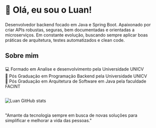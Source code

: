 <h1 align="left">👋 Olá, eu sou o Luan!</h1>

###

<p align="left">Desenvolvedor backend focado em Java e Spring Boot. Apaixonado por criar APIs robustas, seguras, bem documentadas e orientadas a microserviços. Em constante evolução, buscando sempre aplicar boas práticas de arquitetura, testes automatizados e clean code.</p>

###

<h2 align="left">Sobre mim</h2>

###

<p align="left">💻 Formado em Analise e desenvolvimento pela Universidade UNICV<br>💾 Pós Graduação em Programação Backend pela Universidade UNICV<br>🎯 Pós Graduação em Arquitetura de Software em Java pela faculdade FACINT</p>

###

<h2 align="left"></h2>

###

<div align="left">
</div>

###


![Luan GitHub stats](https://github-readme-stats.vercel.app/api?username=luan-filipin&show_icons=true&theme=dark)


<br>
"Amante da tecnologia sempre em busca de novas soluções para simplificar e melhorar a vida das pessoas."



